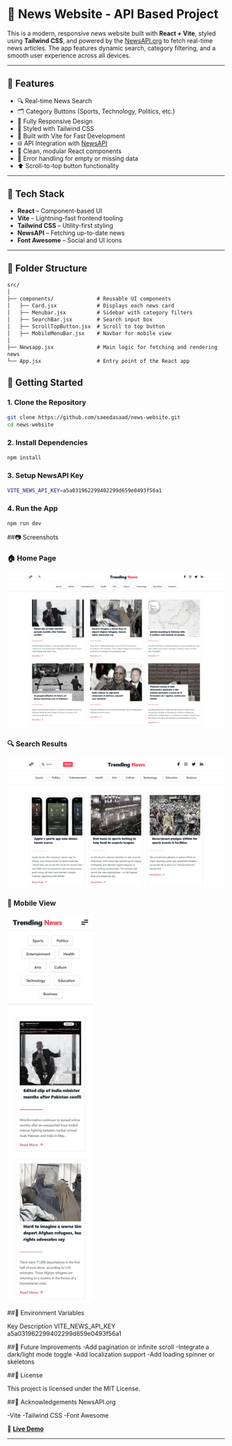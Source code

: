 # 📰 News Website - API Based Project

This is a modern, responsive news website built with **React + Vite**, styled using **Tailwind CSS**, and powered by the [NewsAPI.org](https://newsapi.org/) to fetch real-time news articles. The app features dynamic search, category filtering, and a smooth user experience across all devices.

---

## 🌟 Features

- 🔍 Real-time News Search  
- 🗂️ Category Buttons (Sports, Technology, Politics, etc.)  
- 📱 Fully Responsive Design  
- 🎨 Styled with Tailwind CSS  
- 🚀 Built with Vite for Fast Development  
- 🌐 API Integration with [NewsAPI](https://newsapi.org/)  
- 📜 Clean, modular React components  
- 🧼 Error handling for empty or missing data  
- ⬆️ Scroll-to-top button functionality  

---

## 🧰 Tech Stack

- **React** – Component-based UI  
- **Vite** – Lightning-fast frontend tooling  
- **Tailwind CSS** – Utility-first styling  
- **NewsAPI** – Fetching up-to-date news  
- **Font Awesome** – Social and UI icons  

---

## 📁 Folder Structure

```text
src/
│
├── components/              # Reusable UI components
│   ├── Card.jsx             # Displays each news card
│   ├── Menubar.jsx          # Sidebar with category filters
│   ├── SearchBar.jsx        # Search input box
│   ├── ScrollTopButton.jsx  # Scroll to top button
│   ├── MobileMenuBar.jsx    # Navbar for mobile view
│
├── Newsapp.jsx              # Main logic for fetching and rendering news
└── App.jsx                  # Entry point of the React app
```
## 🚀 Getting Started

### 1. Clone the Repository

```bash
git clone https://github.com/saeedasaad/news-website.git
cd news-website
```

### 2. Install Dependencies

```bash
npm install
```
### 3. Setup NewsAPI Key

```bash
VITE_NEWS_API_KEY=a5a031962299402299d659e0493f56a1

```
### 4. Run the App

```bash
npm run dev
```

##📷 Screenshots

<h3>🏠 Home Page</h3>
<img src="screenshots/homepage.png" alt="Home Page" width="700" />

<h3>🔍 Search Results</h3>
<img src="screenshots/search.png" alt="Search Results" width="700" />

<h3>📱 Mobile View</h3>
<img src="screenshots/mobile.png" alt="Mobile View" width="200" hight="400" />


##🔐 Environment Variables

Key	Description
VITE_NEWS_API_KEY	a5a031962299402299d659e0493f56a1

##🧪 Future Improvements
-Add pagination or infinite scroll
-Integrate a dark/light mode toggle
-Add localization support
-Add loading spinner or skeletons

##📄 License

This project is licensed under the MIT License.

##🙌 Acknowledgements
NewsAPI.org

-Vite
-Tailwind CSS
-Font Awesome

🔗 **[Live Demo](https://saeedasaad.github.io/news-website-API/)**

---
